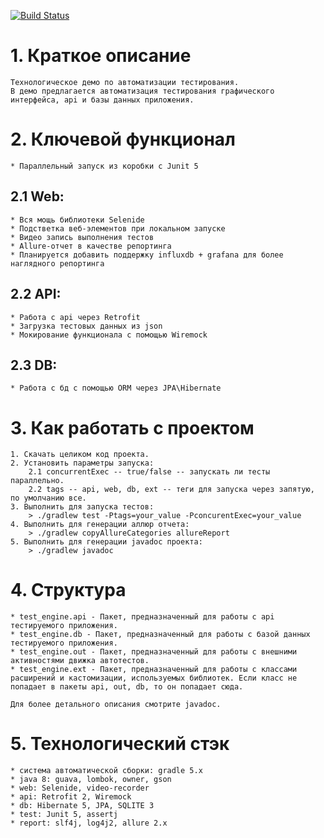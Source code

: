 [![Build Status](https://travis-ci.org/KurtiViktor/qa_portfolio-java-test_engine.svg?branch=master)](https://travis-ci.org/KurtiViktor/qa_portfolio-java-test_engine)

# 1. Краткое описание
    Технологическое демо по автоматизации тестирования.
    В демо предлагается автоматизация тестирования графического интерфейса, api и базы данных приложения.
    
# 2. Ключевой функционал
    * Параллельный запуск из коробки c Junit 5
## 2.1 Web:
    * Вся мощь библиотеки Selenide
    * Подстветка веб-элементов при локальном запуске
    * Видео запись выполнения тестов
    * Allure-отчет в качестве репортинга
    * Планируется добавить поддержку influxdb + grafana для более наглядного репортинга 
## 2.2 API:
    * Работа с api через Retrofit
    * Загрузка тестовых данных из json
    * Мокирование функционала с помощью Wiremock
## 2.3 DB:
    * Работа с бд с помощью ORM через JPA\Hibernate 

# 3. Как работать с проектом
    1. Скачать целиком код проекта.
    2. Установить параметры запуска:
        2.1 concurrentExec -- true/false -- запускать ли тесты параллельно.
        2.2 tags -- api, web, db, ext -- теги для запуска через запятую, по умолчанию все.   
    3. Выполнить для запуска тестов:
        > ./gradlew test -Ptags=your_value -PconcurentExec=your_value
    4. Выполнить для генерации аллюр отчета:
        > ./gradlew copyAllureCategories allureReport
    5. Выполнить для генерации javadoc проекта:
        > ./gradlew javadoc

# 4. Структура
    * test_engine.api - Пакет, предназначенный для работы с api тестируемого приложения.
    * test_engine.db - Пакет, предназначенный для работы с базой данных тестируемого приложения.
    * test_engine.out - Пакет, предназначенный для работы с внешними активностями движка автотестов.
    * test_engine.ext - Пакет, предназначенный для работы с классами расширений и кастомизации, используемых библиотек. Если класс не попадает в пакеты api, out, db, то он попадает сюда.

    Для более детального описания смотрите javadoc.

# 5. Технологический стэк
    * система автоматической сборки: gradle 5.x
    * java 8: guava, lombok, owner, gson
    * web: Selenide, video-recorder
    * api: Retrofit 2, Wiremock
    * db: Hibernate 5, JPA, SQLITE 3
    * test: Junit 5, assertj
    * report: slf4j, log4j2, allure 2.x
